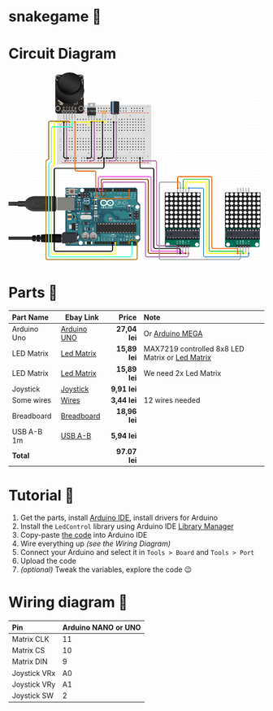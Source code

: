 # snakegame :snake:

# Circuit Diagram
![Image of Circuit Diagram](Screenshot_2.png)

# Parts :balloon:
Part Name            |       Ebay Link        |         Price | Note
:------------------- | ---------------------- | ------------: | :------------------------------------------------
Arduino Uno          | [Arduino UNO](https://ardushop.ro/ro/home/29-placa-de-dezvoltare-uno-r3.html?search_query=arduino+una&results=208) |  **27,04 lei** | Or [Arduino MEGA](https://ardushop.ro/ro/electronica/71-placa-de-dezvoltare-mega-2560-arduino-compatibil.html?search_query=arduino+mega&results=174)
LED Matrix           | [Led Matrix](https://ardushop.ro/ro/home/409-matrice-led-uri-8x8-circuit-de-control.html?search_query=matrice+leduri&results=33) |  **15,89 lei** | MAX7219 controlled 8x8 LED Matrix or [Led Matrix](https://ardushop.ro/ro/home/95-matrice-led-uri-8x8-circuit-de-control.html?search_query=matrice+leduri&results=33)
LED Matrix           | [Led Matrix](https://ardushop.ro/ro/home/409-matrice-led-uri-8x8-circuit-de-control.html?search_query=matrice+leduri&results=33) |  **15,89 lei** | We need 2x Led Matrix
Joystick             | [Joystick](https://ardushop.ro/ro/electronica/127-modul-joystick.html?search_query=Joystick&results=3) |  **9,91 lei** | 
Some wires           | [Wires](https://ardushop.ro/ro/electronica/291-10-x-fire-dupont-mama-tata-20cm.html) |  **3,44 lei** | 12 wires needed
Breadboard           | [Breadboard](https://ardushop.ro/ro/electronica/33-breadboard-830.html?search_query=breadboard&results=15) |  **18,96 lei** | 
USB A-B 1m           | [USB A-B](https://ardushop.ro/ro/electronica/73-cablu-usb-a-b-18m-arduino-mega-uno-imprimanta.html) |  **5,94 lei** | 
**Total**            |                        | **97.07‬ lei** | 

# Tutorial :loudspeaker:
1. Get the parts, install [Arduino IDE](https://www.arduino.cc/en/Main/Software), install drivers for Arduino
2. Install the `LedControl` library using Arduino IDE [Library Manager](https://www.arduino.cc/en/Guide/Libraries#toc2)
3. Copy-paste [the code](https://github.com/moldovanpaul75/snakegame) into Arduino IDE
4. Wire everything up _(see the Wiring Diagram)_
5. Connect your Arduino and select it in `Tools > Board` and `Tools > Port`
6. Upload the code
7. _(optional)_ Tweak the variables, explore the code :wink:

# Wiring diagram :tada:
Pin           | Arduino NANO or UNO
:------------ | :------------------
Matrix CLK    | 11
Matrix CS     | 10
Matrix DIN    | 9
Joystick VRx    | A0
Joystick VRy    | A1
Joystick SW    | 2
